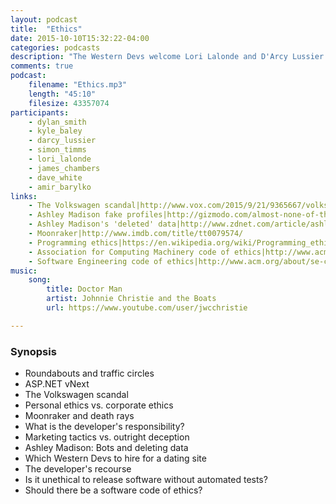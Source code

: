 ```yaml
---
layout: podcast
title:  "Ethics"
date: 2015-10-10T15:32:22-04:00
categories: podcasts
description: "The Western Devs welcome Lori Lalonde and D'Arcy Lussier to the podcast and discuss ethics in software"
comments: true
podcast: 
    filename: "Ethics.mp3"
    length: "45:10"
    filesize: 43357074
participants: 
    - dylan_smith
    - kyle_baley
    - darcy_lussier
    - simon_timms
    - lori_lalonde
    - james_chambers
    - dave_white
    - amir_barylko
links:
    - The Volkswagen scandal|http://www.vox.com/2015/9/21/9365667/volkswagen-clean-diesel-recall-passenger-cars
    - Ashley Madison fake profiles|http://gizmodo.com/almost-none-of-the-women-in-the-ashley-madison-database-1725558944
    - Ashley Madison's 'deleted' data|http://www.zdnet.com/article/ashley-madison-hack-how-much-user-data-did-paid-delete-function-obliterate/
    - Moonraker|http://www.imdb.com/title/tt0079574/
    - Programming ethics|https://en.wikipedia.org/wiki/Programming_ethics
    - Association for Computing Machinery code of ethics|http://www.acm.org/about/code-of-ethics
    - Software Engineering code of ethics|http://www.acm.org/about/se-code
music:
    song:
        title: Doctor Man
        artist: Johnnie Christie and the Boats
        url: https://www.youtube.com/user/jwcchristie

---
```


### Synopsis

* Roundabouts and traffic circles
* ASP.NET vNext
* The Volkswagen scandal
* Personal ethics vs. corporate ethics
* Moonraker and death rays
* What is the developer's responsibility?
* Marketing tactics vs. outright deception
* Ashley Madison: Bots and deleting data
* Which Western Devs to hire for a dating site
* The developer's recourse
* Is it unethical to release software without automated tests?
* Should there be a software code of ethics?



